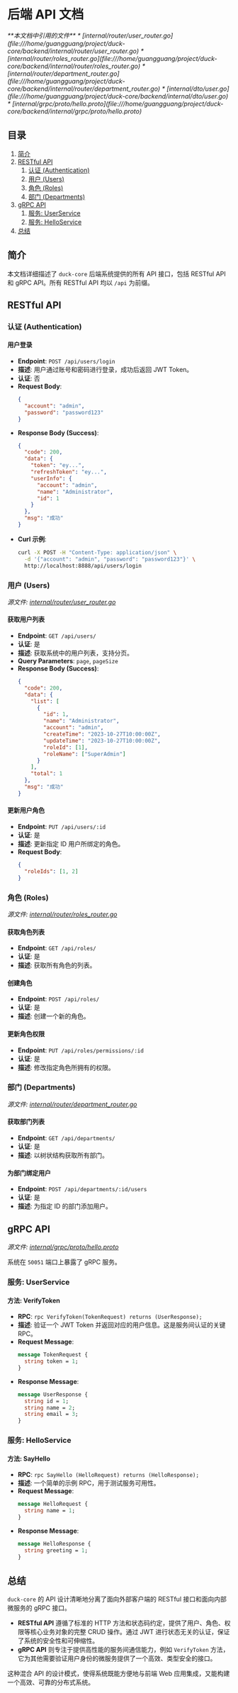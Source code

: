 # 后端 API 文档

<cite>
  **本文档中引用的文件**
  * [internal/router/user_router.go](file:///home/guangguang/project/duck-core/backend/internal/router/user_router.go)
  * [internal/router/roles_router.go](file:///home/guangguang/project/duck-core/backend/internal/router/roles_router.go)
  * [internal/router/department_router.go](file:///home/guangguang/project/duck-core/backend/internal/router/department_router.go)
  * [internal/dto/user.go](file:///home/guangguang/project/duck-core/backend/internal/dto/user.go)
  * [internal/grpc/proto/hello.proto](file:///home/guangguang/project/duck-core/backend/internal/grpc/proto/hello.proto)
</cite>

## 目录
1. [简介](#简介)
2. [RESTful API](#restful-api)
    1. [认证 (Authentication)](#认证-authentication)
    2. [用户 (Users)](#用户-users)
    3. [角色 (Roles)](#角色-roles)
    4. [部门 (Departments)](#部门-departments)
3. [gRPC API](#grpc-api)
    1. [服务: UserService](#服务-userservice)
    2. [服务: HelloService](#服务-helloservice)
4. [总结](#总结)

## 简介

本文档详细描述了 `duck-core` 后端系统提供的所有 API 接口，包括 RESTful API 和 gRPC API。所有 RESTful API 均以 `/api` 为前缀。

## RESTful API

### 认证 (Authentication)

#### 用户登录
*   **Endpoint**: `POST /api/users/login`
*   **描述**: 用户通过账号和密码进行登录，成功后返回 JWT Token。
*   **认证**: 否
*   **Request Body**:
    ```json
    {
      "account": "admin",
      "password": "password123"
    }
    ```
*   **Response Body (Success)**:
    ```json
    {
      "code": 200,
      "data": {
        "token": "ey...",
        "refreshToken": "ey...",
        "userInfo": {
          "account": "admin",
          "name": "Administrator",
          "id": 1
        }
      },
      "msg": "成功"
    }
    ```
*   **Curl 示例**:
    ```bash
    curl -X POST -H "Content-Type: application/json" \
      -d '{"account": "admin", "password": "password123"}' \
      http://localhost:8888/api/users/login
    ```

### 用户 (Users)

*源文件: [internal/router/user_router.go](file:///home/guangguang/project/duck-core/backend/internal/router/user_router.go)*

#### 获取用户列表
*   **Endpoint**: `GET /api/users/`
*   **认证**: 是
*   **描述**: 获取系统中的用户列表，支持分页。
*   **Query Parameters**: `page`, `pageSize`
*   **Response Body (Success)**:
    ```json
    {
      "code": 200,
      "data": {
        "list": [
          {
            "id": 1,
            "name": "Administrator",
            "account": "admin",
            "createTime": "2023-10-27T10:00:00Z",
            "updateTime": "2023-10-27T10:00:00Z",
            "roleId": [1],
            "roleName": ["SuperAdmin"]
          }
        ],
        "total": 1
      },
      "msg": "成功"
    }
    ```

#### 更新用户角色
*   **Endpoint**: `PUT /api/users/:id`
*   **认证**: 是
*   **描述**: 更新指定 ID 用户所绑定的角色。
*   **Request Body**:
    ```json
    {
      "roleIds": [1, 2]
    }
    ```

### 角色 (Roles)

*源文件: [internal/router/roles_router.go](file:///home/guangguang/project/duck-core/backend/internal/router/roles_router.go)*

#### 获取角色列表
*   **Endpoint**: `GET /api/roles/`
*   **认证**: 是
*   **描述**: 获取所有角色的列表。

#### 创建角色
*   **Endpoint**: `POST /api/roles/`
*   **认证**: 是
*   **描述**: 创建一个新的角色。

#### 更新角色权限
*   **Endpoint**: `PUT /api/roles/permissions/:id`
*   **认证**: 是
*   **描述**: 修改指定角色所拥有的权限。

### 部门 (Departments)

*源文件: [internal/router/department_router.go](file:///home/guangguang/project/duck-core/backend/internal/router/department_router.go)*

#### 获取部门列表
*   **Endpoint**: `GET /api/departments/`
*   **认证**: 是
*   **描述**: 以树状结构获取所有部门。

#### 为部门绑定用户
*   **Endpoint**: `POST /api/departments/:id/users`
*   **认证**: 是
*   **描述**: 为指定 ID 的部门添加用户。

## gRPC API

*源文件: [internal/grpc/proto/hello.proto](file:///home/guangguang/project/duck-core/backend/internal/grpc/proto/hello.proto)*

系统在 `50051` 端口上暴露了 gRPC 服务。

### 服务: UserService

#### 方法: VerifyToken
*   **RPC**: `rpc VerifyToken(TokenRequest) returns (UserResponse);`
*   **描述**: 验证一个 JWT Token 并返回对应的用户信息。这是服务间认证的关键 RPC。
*   **Request Message**:
    ```protobuf
    message TokenRequest {
      string token = 1;
    }
    ```
*   **Response Message**:
    ```protobuf
    message UserResponse {
      string id = 1;
      string name = 2;
      string email = 3;
    }
    ```

### 服务: HelloService

#### 方法: SayHello
*   **RPC**: `rpc SayHello (HelloRequest) returns (HelloResponse);`
*   **描述**: 一个简单的示例 RPC，用于测试服务可用性。
*   **Request Message**:
    ```protobuf
    message HelloRequest {
      string name = 1;
    }
    ```
*   **Response Message**:
    ```protobuf
    message HelloResponse {
      string greeting = 1;
    }
    ```

## 总结

`duck-core` 的 API 设计清晰地分离了面向外部客户端的 RESTful 接口和面向内部微服务的 gRPC 接口。

*   **RESTful API** 遵循了标准的 HTTP 方法和状态码约定，提供了用户、角色、权限等核心业务对象的完整 CRUD 操作。通过 JWT 进行状态无关的认证，保证了系统的安全性和可伸缩性。
*   **gRPC API** 则专注于提供高性能的服务间通信能力，例如 `VerifyToken` 方法，它为其他需要验证用户身份的微服务提供了一个高效、类型安全的接口。

这种混合 API 的设计模式，使得系统既能方便地与前端 Web 应用集成，又能构建一个高效、可靠的分布式系统。
